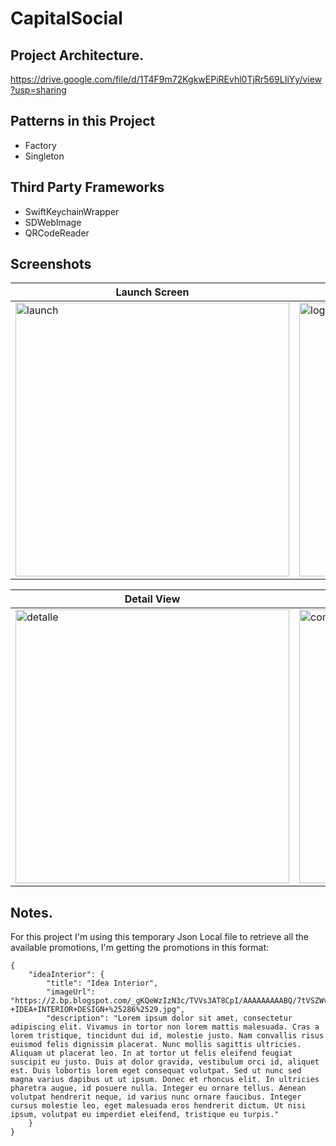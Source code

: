 # CapitalSocial

## Project Architecture.

https://drive.google.com/file/d/1T4F9m72KgkwEPiREvhl0TjRr569LIiYy/view?usp=sharing

## Patterns in this Project 

- Factory
- Singleton

## Third Party Frameworks

- SwiftKeychainWrapper
- SDWebImage
- QRCodeReader

## Screenshots

| Launch Screen | Log in | Promotions |
| --- | --- | --- |
| <img width="438" alt="launch" src="https://user-images.githubusercontent.com/6865674/50407572-871c3000-078f-11e9-9aee-3c8212f40a4e.png"> | <img width="438" alt="login" src="https://user-images.githubusercontent.com/6865674/50407573-8aafb700-078f-11e9-8bfe-42333f025625.png"> | <img width="438" alt="promociones" src="https://user-images.githubusercontent.com/6865674/50407574-8daaa780-078f-11e9-8e36-8adf749562cd.png"> |


| Detail View | Share | Map View |
| --- | --- | --- |
| <img width="438" alt="detalle" src="https://user-images.githubusercontent.com/6865674/50407578-956a4c00-078f-11e9-82f6-e71759a0bf5a.png"> | <img width="438" alt="compartir" src="https://user-images.githubusercontent.com/6865674/50407581-9bf8c380-078f-11e9-91f4-ac08a5e37438.png"> | <img width="438" alt="mapa" src="https://user-images.githubusercontent.com/6865674/50407582-a31fd180-078f-11e9-9dbc-fbd7fdea38eb.png"> |


## Notes.

For this project I'm using this temporary Json Local file to retrieve all the available promotions, I'm getting the promotions in this format:

```
{
	"ideaInterior": {
		"title": "Idea Interior",
		"imageUrl": "https://2.bp.blogspot.com/_gKQeWzIzN3c/TVVs3AT8CpI/AAAAAAAAABQ/7tVSZWvFS_E/s1600/Color+Scheme+Types+-+IDEA+INTERIOR+DESIGN+%25286%2529.jpg",
		"description": "Lorem ipsum dolor sit amet, consectetur adipiscing elit. Vivamus in tortor non lorem mattis malesuada. Cras a lorem tristique, tincidunt dui id, molestie justo. Nam convallis risus euismod felis dignissim placerat. Nunc mollis sagittis ultricies. Aliquam ut placerat leo. In at tortor ut felis eleifend feugiat suscipit eu justo. Duis at dolor gravida, vestibulum orci id, aliquet est. Duis lobortis lorem eget consequat volutpat. Sed ut nunc sed magna varius dapibus ut ut ipsum. Donec et rhoncus elit. In ultricies pharetra augue, id posuere nulla. Integer eu ornare tellus. Aenean volutpat hendrerit neque, id varius nunc ornare faucibus. Integer cursus molestie leo, eget malesuada eros hendrerit dictum. Ut nisi ipsum, volutpat eu imperdiet eleifend, tristique eu turpis."
	}
}
```













